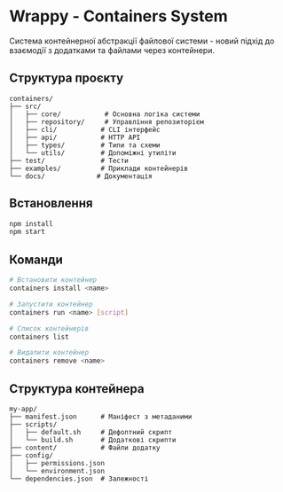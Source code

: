 # Wrappy - Containers System

Система контейнерної абстракції файлової системи - новий підхід до взаємодії з додатками та файлами через контейнери.

## Структура проєкту

```
containers/
├── src/
│   ├── core/           # Основна логіка системи
│   ├── repository/     # Управління репозиторієм
│   ├── cli/           # CLI інтерфейс
│   ├── api/           # HTTP API
│   ├── types/         # Типи та схеми
│   └── utils/         # Допоміжні утиліти
├── test/              # Тести
├── examples/          # Приклади контейнерів
└── docs/             # Документація
```

## Встановлення

```bash
npm install
npm start
```

## Команди

```bash
# Встановити контейнер
containers install <name>

# Запустити контейнер
containers run <name> [script]

# Список контейнерів
containers list

# Видалити контейнер
containers remove <name>
```

## Структура контейнера

```
my-app/
├── manifest.json      # Маніфест з метаданими
├── scripts/
│   ├── default.sh     # Дефолтний скрипт
│   └── build.sh       # Додаткові скрипти
├── content/           # Файли додатку
├── config/
│   ├── permissions.json
│   └── environment.json
└── dependencies.json  # Залежності
```
